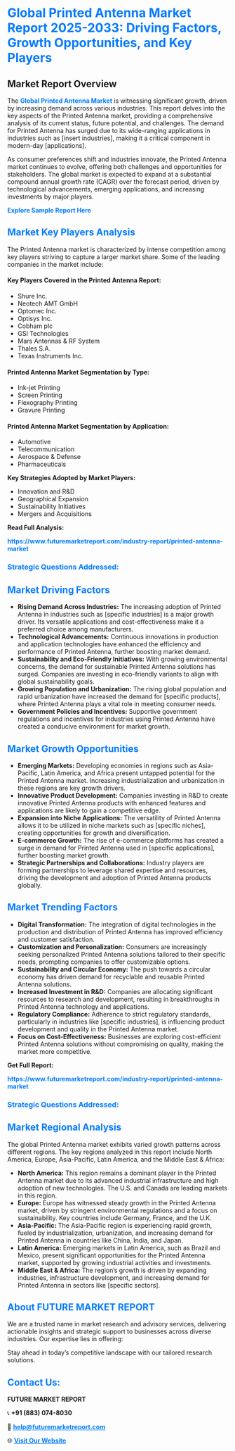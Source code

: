 <h1 style="color: #007BFF;">Global Printed Antenna Market Report 2025-2033: Driving Factors, Growth Opportunities, and Key Players</h1>

<section id="overview">
<h2>Market Report Overview</h2>
<p>The <a href="https://www.futuremarketreport.com/industry-report/printed-antenna-market" style="color: #007BFF; text-decoration: none;"><strong>Global Printed Antenna Market</strong></a> is witnessing significant growth, driven by increasing demand across various industries. This report delves into the key aspects of the Printed Antenna market, providing a comprehensive analysis of its current status, future potential, and challenges. The demand for Printed Antenna has surged due to its wide-ranging applications in industries such as [insert industries], making it a critical component in modern-day [applications].</p>
<p>As consumer preferences shift and industries innovate, the Printed Antenna market continues to evolve, offering both challenges and opportunities for stakeholders. The global market is expected to expand at a substantial compound annual growth rate (CAGR) over the forecast period, driven by technological advancements, emerging applications, and increasing investments by major players.</p>
</section>

<section id="overview">
<p><a href="https://www.futuremarketreport.com/request-sample/reportId=59722" style="color: #007BFF; text-decoration: none;"><strong>Explore Sample Report Here</strong></a></p>
</section>

<section id="key-players">
<h2 style="color: #007BFF;">Market Key Players Analysis</h2>
<p>The Printed Antenna market is characterized by intense competition among key players striving to capture a larger market share. Some of the leading companies in the market include:</p>
<h4>Key Players Covered in the Printed Antenna Report:</h4>
<ul><li>Shure Inc.</li><li>Neotech AMT GmbH</li><li>Optomec Inc.</li><li>Optisys Inc.</li><li>Cobham plc</li><li>GSI Technologies</li><li>Mars Antennas &amp; RF System</li><li>Thales S.A.</li><li>Texas Instruments Inc.</li></ul>
<h4>Printed Antenna Market Segmentation by Type:</h4>
<ul><li>Ink-jet Printing</li><li>Screen Printing</li><li>Flexography Printing</li><li>Gravure Printing</li></ul>

<h4>Printed Antenna Market Segmentation by Application:</h4>
<ul><li>Automotive</li><li>Telecommunication</li><li>Aerospace &amp; Defense</li><li>Pharmaceuticals</li></ul>
<p><strong>Key Strategies Adopted by Market Players:</strong></p>
<ul>
<li>Innovation and R&D</li>
<li>Geographical Expansion</li>
<li>Sustainability Initiatives</li>
<li>Mergers and Acquisitions</li>
</ul>
</section>

<section>
<p><strong>Read Full Analysis: </strong></p><a href="https://www.futuremarketreport.com/industry-report/printed-antenna-market" style="color: #007BFF; text-decoration: none;"><strong>https://www.futuremarketreport.com/industry-report/printed-antenna-market</strong></a>
<h3 style="color: #007BFF;">Strategic Questions Addressed:</h3>
</section>

<section id="driving-factors">
<h2 style="color: #007BFF;">Market Driving Factors</h2>
<ul>
<li><strong>Rising Demand Across Industries:</strong> The increasing adoption of Printed Antenna in industries such as [specific industries] is a major growth driver. Its versatile applications and cost-effectiveness make it a preferred choice among manufacturers.</li>
<li><strong>Technological Advancements:</strong> Continuous innovations in production and application technologies have enhanced the efficiency and performance of Printed Antenna, further boosting market demand.</li>
<li><strong>Sustainability and Eco-Friendly Initiatives:</strong> With growing environmental concerns, the demand for sustainable Printed Antenna solutions has surged. Companies are investing in eco-friendly variants to align with global sustainability goals.</li>
<li><strong>Growing Population and Urbanization:</strong> The rising global population and rapid urbanization have increased the demand for [specific products], where Printed Antenna plays a vital role in meeting consumer needs.</li>
<li><strong>Government Policies and Incentives:</strong> Supportive government regulations and incentives for industries using Printed Antenna have created a conducive environment for market growth.</li>
</ul>
</section>

<section id="growth-opportunities">
<h2 style="color: #007BFF;">Market Growth Opportunities</h2>
<ul>
<li><strong>Emerging Markets:</strong> Developing economies in regions such as Asia-Pacific, Latin America, and Africa present untapped potential for the Printed Antenna market. Increasing industrialization and urbanization in these regions are key growth drivers.</li>
<li><strong>Innovative Product Development:</strong> Companies investing in R&D to create innovative Printed Antenna products with enhanced features and applications are likely to gain a competitive edge.</li>
<li><strong>Expansion into Niche Applications:</strong> The versatility of Printed Antenna allows it to be utilized in niche markets such as [specific niches], creating opportunities for growth and diversification.</li>
<li><strong>E-commerce Growth:</strong> The rise of e-commerce platforms has created a surge in demand for Printed Antenna used in [specific applications], further boosting market growth.</li>
<li><strong>Strategic Partnerships and Collaborations:</strong> Industry players are forming partnerships to leverage shared expertise and resources, driving the development and adoption of Printed Antenna products globally.</li>
</ul>
</section>

<section id="trending-factors">
<h2 style="color: #007BFF;">Market Trending Factors</h2>
<ul>
<li><strong>Digital Transformation:</strong> The integration of digital technologies in the production and distribution of Printed Antenna has improved efficiency and customer satisfaction.</li>
<li><strong>Customization and Personalization:</strong> Consumers are increasingly seeking personalized Printed Antenna solutions tailored to their specific needs, prompting companies to offer customizable options.</li>
<li><strong>Sustainability and Circular Economy:</strong> The push towards a circular economy has driven demand for recyclable and reusable Printed Antenna solutions.</li>
<li><strong>Increased Investment in R&D:</strong> Companies are allocating significant resources to research and development, resulting in breakthroughs in Printed Antenna technology and applications.</li>
<li><strong>Regulatory Compliance:</strong> Adherence to strict regulatory standards, particularly in industries like [specific industries], is influencing product development and quality in the Printed Antenna market.</li>
<li><strong>Focus on Cost-Effectiveness:</strong> Businesses are exploring cost-efficient Printed Antenna solutions without compromising on quality, making the market more competitive.</li>
</ul>
</section>

<section>
<p><strong>Get Full Report: </strong></p><a href="https://www.futuremarketreport.com/industry-report/printed-antenna-market" style="color: #007BFF; text-decoration: none;"><strong>https://www.futuremarketreport.com/industry-report/printed-antenna-market</strong></a>
<h3 style="color: #007BFF;">Strategic Questions Addressed:</h3>
</section>


<section id="regional-analysis">
<h2 style="color: #007BFF;">Market Regional Analysis</h2>
<p>The global Printed Antenna market exhibits varied growth patterns across different regions. The key regions analyzed in this report include North America, Europe, Asia-Pacific, Latin America, and the Middle East & Africa:</p>
<ul>
<li><strong>North America:</strong> This region remains a dominant player in the Printed Antenna market due to its advanced industrial infrastructure and high adoption of new technologies. The U.S. and Canada are leading markets in this region.</li>
<li><strong>Europe:</strong> Europe has witnessed steady growth in the Printed Antenna market, driven by stringent environmental regulations and a focus on sustainability. Key countries include Germany, France, and the U.K.</li>
<li><strong>Asia-Pacific:</strong> The Asia-Pacific region is experiencing rapid growth, fueled by industrialization, urbanization, and increasing demand for Printed Antenna in countries like China, India, and Japan.</li>
<li><strong>Latin America:</strong> Emerging markets in Latin America, such as Brazil and Mexico, present significant opportunities for the Printed Antenna market, supported by growing industrial activities and investments.</li>
<li><strong>Middle East & Africa:</strong> The region’s growth is driven by expanding industries, infrastructure development, and increasing demand for Printed Antenna in sectors like [specific sectors].</li>
</ul>
</section>

<footer>
<h2 style="color: #007BFF;">About FUTURE MARKET REPORT</h2>
<p>We are a trusted name in market research and advisory services, delivering actionable insights and strategic support to businesses across diverse industries. Our expertise lies in offering:</p>

<p>Stay ahead in today’s competitive landscape with our tailored research solutions.</p>

<h2 style="color: #007BFF;">Contact Us:</h2>
<p><strong>FUTURE MARKET REPORT</strong></p>
<p>📞 <strong>+91 (883) 074-8030</strong></p>
<p>📧 <strong><a href="mailto:help@futuremarketreport.com" style="color: #007BFF;">help@futuremarketreport.com</a></strong></p>
<p>🌐 <strong><a href="https://www.futuremarketreport.com/" style="color: #007BFF;">Visit Our Website</a></strong></p>
</footer>